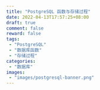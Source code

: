 ```yaml
---
title: "PostgreSQL 函数与存储过程"
date: 2022-04-13T17:57:25+08:00
draft: true
comment: false
reward: false
tags:
 - "PostgreSQL"
 - "数据库函数"
 - "存储过程"
categories:
 - "数据库"
images:
 - "images/postgresql-banner.png"
---
```


